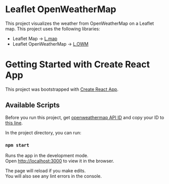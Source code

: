 # Leaflet OpenWeatherMap
This project visualizes the weather from OpenWeatherMap on a Leaflet map. This project uses the following libraries:

* Leaflet Map → [L.map](https://www.npmjs.com/package/leaflet)
* Leaflet OpenWeatherMap → [L.OWM](https://www.npmjs.com/package/leaflet-openweathermap)


# Getting Started with Create React App

This project was bootstrapped with [Create React App](https://github.com/facebook/create-react-app).

## Available Scripts

Before you run this project, get [openweathermap API ID](https://openweathermap.org/api) and copy your ID to [this line](https://github.com/ichacahyawulan/leaflet-openweathermap/blob/main/src/components/Map.jsx#L48).

In the project directory, you can run:

### `npm start`

Runs the app in the development mode.\
Open [http://localhost:3000](http://localhost:3000) to view it in the browser.

The page will reload if you make edits.\
You will also see any lint errors in the console.
